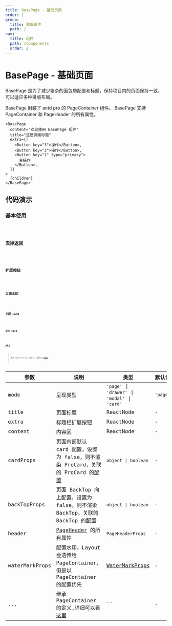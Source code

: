 ```yaml
---
title: BasePage - 基础页面
order: 1
group:
  title: 基础组件
  path: /
nav:
  title: 组件
  path: /components
  order: 2
---
```


# BasePage - 基础页面

BasePage 是为了减少繁杂的面包屑配置和标题，保持项目内的页面保持一致，可以适应多种排版布局。

BasePage 封装了 antd pro 的 PageContainer 组件。 BasePage 支持 PageContainer 和 PageHeader 的所有属性。

```tsx | pure
<BasePage
  content="欢迎使用 BasePage 组件"
  title="这是页面标题"
  extra={[
    <Button key="3">操作</Button>,
    <Button key="2">操作</Button>,
    <Button key="1" type="primary">
      主操作
    </Button>,
  ]}
>
  {children}
</BasePage>
```

## 代码演示

### 基本使用

<code src="./demos/base.tsx" iframe="200" title="基本使用" desc="基本使用" />

### 去掉返回

<code src="./demos/noback.tsx" iframe="200" title="去掉返回" desc="去掉返回按钮" />

### 扩展按钮

<code src="./demos/extra.tsx" iframe="200" title="扩展按钮" desc="通过 `extra` 设置标题栏扩展按钮" />

### 页面水印

<code src="./demos/water.tsx" iframe="400" title="页面水印" desc="通过 `waterMarkProps` 设置标题栏扩展按钮" />

### 关闭 Card

<code src="./demos/nocard.tsx" iframe="200" title="关闭Card" desc="通过 `cardProps` 设置false不显示内部card" />

### 显示 Card

<code src="./demos/card.tsx" iframe="300" title="显示Card" desc="通过 `cardProps` 设置内部card属性" />

## API

> 继承 PageContainer 的定义，详细可以看[这里](https://procomponents.ant.design/components/page-container)。

| 参数 | 说明 | 类型 | 默认值 |
| --- | --- | --- | --- |
| mode | 呈现类型 | `'page'` \| `'drawer'` \| `'modal'` \| `'card'` | `'page'` |
| title | 页面标题 | ReactNode | - |
| extra | 标题栏扩展按钮 | ReactNode | - |
| content | 内容区 | ReactNode | - |
| cardProps | 页面内部默认 card 配置，设置为 false，则不渲染 ProCard，关联的 ProCard 的[配置](https://procomponents.ant.design/components/card#api) | `object \| boolean` | - |
| backTopProps | 页面 BackTop 向上配置，设置为 false，则不渲染 BackTop，关联的 BackTop 的[配置](https://ant.design/components/back-top-cn/#API) | `object \| boolean` | - |
| header | [PageHeader](https://ant.design/components/page-header-cn/) 的所有属性 | `PageHeaderProps` | - |
| waterMarkProps | 配置水印，Layout 会透传给 PageContainer，但是以 PageContainer 的配置优先 | [WaterMarkProps](https://procomponents.ant.design/components/water-mark) | - |
| ... | 继承 PageContainer 的定义,详细可以看[这里](https://procomponents.ant.design/components/page-container) | `` | - |
